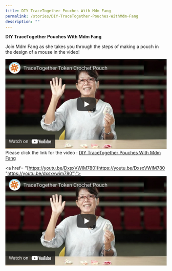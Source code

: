```yaml
---
title: DIY TraceTogether Pouches With Mdm Fang
permalink: /stories/DIY-TraceTogether-Pouches-WithMdm-Fang
description: ""
---
```

**DIY TraceTogether Pouches With Mdm Fang**

Join Mdm Fang as she takes you through the steps of making a pouch in the design of a mouse in the video!

![Mdm Fang](/images/Stories/DIY%20TraceTogether%20Pouches%20With%20Mdm%20Fang.jpg) Please click the link for the video : [DIY TraceTogether Pouches With Mdm Fang](https://youtu.be/DxsxVWiM780)



<a href= "[https://youtu.be/DxsxVWiM780](https://youtu.be/DxsxVWiM780 "https://youtu.be/dxsxvwim780")">
   <img src="/images/Stories/DIY%20TraceTogether%20Pouches%20With%20Mdm%20Fang.jpg" ></a>